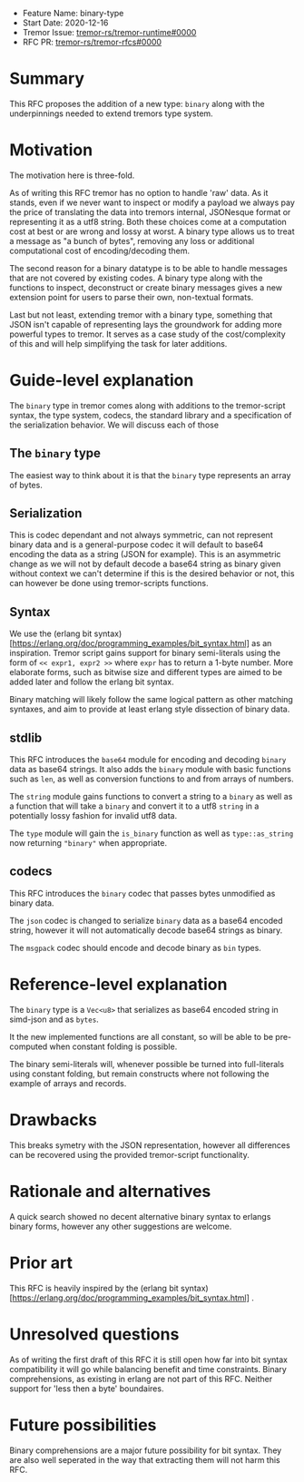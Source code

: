 - Feature Name: binary-type
- Start Date: 2020-12-16
- Tremor Issue: [tremor-rs/tremor-runtime#0000](https://github.com/tremor-rs/tremor-runtime/issues/0000)
- RFC PR: [tremor-rs/tremor-rfcs#0000](https://github.com/tremor-rs/tremor-rfcs/pull/0000)

# Summary
[summary]: #summary

This RFC proposes the addition of a new type: `binary` along with the underpinnings needed to extend tremors type system.

# Motivation
[motivation]: #motivation

The motivation here is three-fold.

As of writing this RFC tremor has no option to handle 'raw' data. As it stands, even if we never want to inspect or modify a payload we always pay the price of translating the data into tremors internal, JSONesque format or representing it as a utf8 string. Both these choices come at a computation cost at best or are wrong and lossy at worst. A binary type allows us to treat a message as "a bunch of bytes", removing any loss or additional computational cost of encoding/decoding them.

The second reason for a binary datatype is to be able to handle messages that are not covered by existing codes. A binary type along with the functions to inspect, deconstruct or create binary messages gives a new extension point for users to parse their own, non-textual formats.

Last but not least, extending tremor with a binary type, something that JSON isn't capable of representing lays the groundwork for adding more powerful types to tremor. It serves as a case study of the cost/complexity of this and will help simplifying the task for later additions.

# Guide-level explanation
[guide-level-explanation]: #guide-level-explanation

The `binary` type in tremor comes along with additions to the tremor-script syntax, the type system, codecs, the standard library and a specification of the serialization behavior. We will discuss each of those 

## The `binary` type
The easiest way to think about it is that the `binary` type represents an array of bytes.

## Serialization

This is codec dependant and not always symmetric, can not represent binary data and is a general-purpose codec it will default to base64 encoding the data as a string (JSON for example). This is an asymmetric change as we will not by default decode a base64 string as binary given without context we can't determine if this is the desired behavior or not, this can however be done using tremor-scripts functions.

## Syntax

We use the (erlang bit syntax)[https://erlang.org/doc/programming_examples/bit_syntax.html] as an inspiration. Tremor script gains support for binary semi-literals using the form of `<< expr1, expr2 >>` where `expr` has to return a 1-byte number. More elaborate forms, such as bitwise size and different types are aimed to be added later and follow the erlang bit syntax.

Binary matching will likely follow the same logical pattern as other matching syntaxes, and aim to provide at least erlang style dissection of binary data.

## stdlib

This RFC introduces the `base64` module for encoding and decoding `binary` data as base64 strings. It also adds the `binary` module with basic functions such as `len`, as well as conversion functions to and from arrays of numbers.

The `string` module gains functions to convert a string to a `binary` as well as a function that will take a `binary` and convert it to a utf8 `string` in a potentially lossy fashion for invalid utf8 data.

The `type` module will gain the `is_binary` function as well as `type::as_string` now returning `"binary"` when appropriate.

## codecs

This RFC introduces the `binary` codec that passes bytes unmodified as binary data.

The `json` codec is changed to serialize `binary` data as a base64 encoded string, however it will not automatically decode base64 strings as binary.

The `msgpack` codec should encode and decode binary as `bin` types.

# Reference-level explanation
[reference-level-explanation]: #reference-level-explanation

The `binary` type is a `Vec<u8>` that serializes as base64 encoded string in simd-json and as `bytes`.

It the new implemented functions are all constant, so will be able to be pre-computed when constant folding is possible.

The binary semi-literals will, whenever possible be turned into full-literals using constant folding, but remain constructs where not following the example of arrays and records.

# Drawbacks
[drawbacks]: #drawbacks

This breaks symetry with the JSON representation, however all differences can be recovered using the provided tremor-script functionality.
# Rationale and alternatives
[rationale-and-alternatives]: #rationale-and-alternatives

A quick search showed no decent alternative binary syntax to erlangs binary forms, however any other suggestions are welcome.

# Prior art
[prior-art]: #prior-art

This RFC is heavily inspired by the (erlang bit syntax)[https://erlang.org/doc/programming_examples/bit_syntax.html] .
# Unresolved questions
[unresolved-questions]: #unresolved-questions

As of writing the first draft of this RFC it is still open how far into bit syntax compatibility it will go while balancing benefit and time constraints. Binary comprehensions, as existing in erlang are not part of this RFC. Neither support for 'less then a byte' boundaires.

# Future possibilities
[future-possibilities]: #future-possibilities

Binary comprehensions are a major future possibility for bit syntax. They are also well seperated in the way that extracting them will not harm this RFC.
